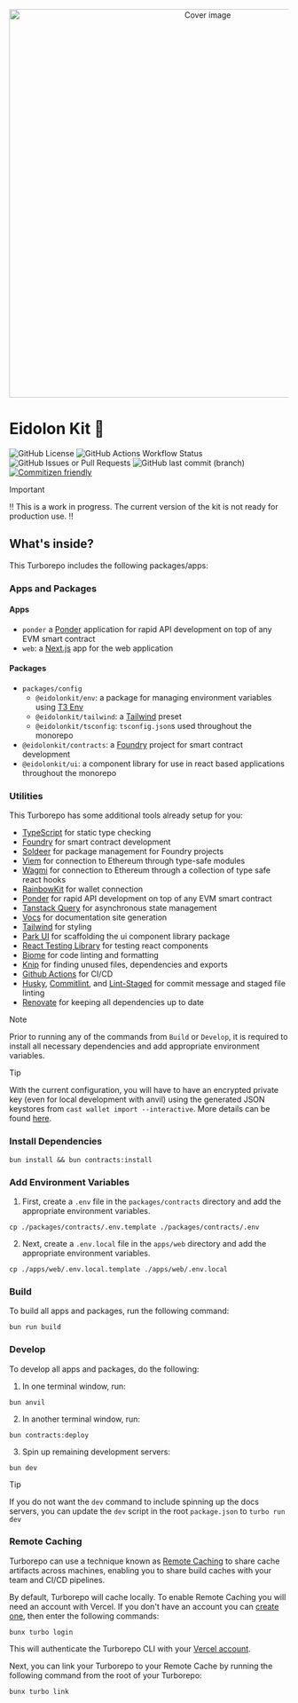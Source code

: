 <div align="center">
  <img src="https://github.com/hobbescodes/eidolon-kit/eidolon.jpg" alt="Cover image" width="700px">
</div>

# Eidolon Kit 🔮

![GitHub License](https://img.shields.io/github/license/hobbescodes/eidolon-kit?label=License) ![GitHub Actions Workflow Status](https://img.shields.io/github/actions/workflow/status/hobbescodes/eidolon-kit/main.yml?branch=master&event=push&label=CI) ![GitHub Issues or Pull Requests](https://img.shields.io/github/issues/hobbescodes/eidolon-kit?label=Issues) ![GitHub last commit (branch)](https://img.shields.io/github/last-commit/hobbescodes/eidolon-kit/master?label=Last%20Commit) [![Commitizen friendly](https://img.shields.io/badge/commitizen-friendly-brightgreen.svg?label=Commitizen)](http://commitizen.github.io/cz-cli/)

> [!IMPORTANT]
> ‼️ This is a work in progress. The current version of the kit is not ready for production use. ‼️

## What's inside?

This Turborepo includes the following packages/apps:

### Apps and Packages

#### Apps

- `ponder` a [Ponder](https://ponder.sh/) application for rapid API development on top of any EVM smart contract
- `web`: a [Next.js](https://nextjs.org/) app for the web application

#### Packages

- `packages/config`
  - `@eidolonkit/env`: a package for managing environment variables using [T3 Env](https://env.t3.gg/)
  - `@eidolonkit/tailwind`: a [Tailwind](https://tailwindcss.com/) preset
  - `@eidolonkit/tsconfig`: `tsconfig.json`s used throughout the monorepo
- `@eidolonkit/contracts`: a [Foundry](https://book.getfoundry.sh/) project for smart contract development
- `@eidolonkit/ui`: a component library for use in react based applications throughout the monorepo

### Utilities

This Turborepo has some additional tools already setup for you:

- [TypeScript](https://www.typescriptlang.org/) for static type checking
- [Foundry](https://book.getfoundry.sh/) for smart contract development
- [Soldeer](https://soldeer.xyz/) for package management for Foundry projects
- [Viem](https://viem.sh/) for connection to Ethereum through type-safe modules
- [Wagmi](https://wagmi.sh/) for connection to Ethereum through a collection of type safe react hooks
- [RainbowKit](https://rainbowkit.com/) for wallet connection
- [Ponder](https://ponder.sh/) for rapid API development on top of any EVM smart contract
- [Tanstack Query](https://tanstack.com/query/v5) for asynchronous state management
- [Vocs](https://vocs.dev/) for documentation site generation
- [Tailwind](https://tailwindcss.com/) for styling
- [Park UI](https://park-ui.com/) for scaffolding the ui component library package
- [React Testing Library](https://testing-library.com/docs/react-testing-library/intro) for testing react components
- [Biome](https://biomejs.dev/) for code linting and formatting
- [Knip](https://knip.dev/) for finding unused files, dependencies and exports
- [Github Actions](https://github.com/features/actions) for CI/CD
- [Husky](https://typicode.github.io/husky/), [Commitlint](https://commitlint.js.org/), and [Lint-Staged](https://github.com/okonet/lint-staged) for commit message and staged file linting
- [Renovate](https://www.mend.io/renovate/) for keeping all dependencies up to date

> [!NOTE]
> Prior to running any of the commands from `Build` or `Develop`, it is required to install all necessary dependencies and add appropriate environment variables.

> [!TIP]
> With the current configuration, you will have to have an encrypted private key (even for local development with anvil) using the generated JSON keystores from `cast wallet import --interactive`. More details can be found [here](https://github.com/foundry-rs/foundry/pull/5551).

### Install Dependencies

```
bun install && bun contracts:install
```

### Add Environment Variables

1) First, create a `.env` file in the `packages/contracts` directory and add the appropriate environment variables.

```
cp ./packages/contracts/.env.template ./packages/contracts/.env
```

2) Next, create a `.env.local` file in the `apps/web` directory and add the appropriate environment variables.

```
cp ./apps/web/.env.local.template ./apps/web/.env.local
```

### Build

To build all apps and packages, run the following command:

```
bun run build
```

### Develop

To develop all apps and packages, do the following:

1. In one terminal window, run:

```
bun anvil
```

2. In another terminal window, run:

```
bun contracts:deploy
```

3. Spin up remaining development servers:

```
bun dev
```

> [!TIP]
> If you do not want the `dev` command to include spinning up the docs servers, you can update the `dev` script in the root `package.json` to `turbo run dev`

### Remote Caching

Turborepo can use a technique known as [Remote Caching](https://turbo.build/repo/docs/core-concepts/remote-caching) to share cache artifacts across machines, enabling you to share build caches with your team and CI/CD pipelines.

By default, Turborepo will cache locally. To enable Remote Caching you will need an account with Vercel. If you don't have an account you can [create one](https://vercel.com/signup), then enter the following commands:

```
bunx turbo login
```

This will authenticate the Turborepo CLI with your [Vercel account](https://vercel.com/docs/concepts/personal-accounts/overview).

Next, you can link your Turborepo to your Remote Cache by running the following command from the root of your Turborepo:

```
bunx turbo link
```
